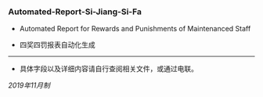 ### Automated-Report-Si-Jiang-Si-Fa

- Automated Report for Rewards and Punishments of Maintenanced Staff  

- 四奖四罚报表自动化生成  

---

- 具体字段以及详细内容请自行查阅相关文件，或通过电联。

_2019年11月制_
